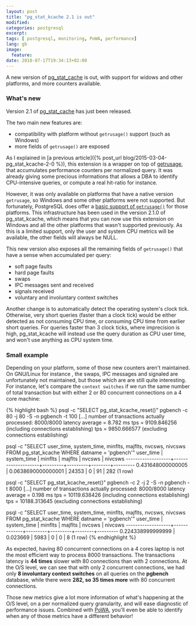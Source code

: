 ```yaml
---
layout: post
title: "pg_stat_kcache 2.1 is out"
modified:
categories: postgresql
excerpt:
tags: [ postgresql, monitoring, PoWA, performance]
lang: gb
image:
  feature:
date: 2018-07-17T19:34:13+02:00
---
```


A new version of [pg_stat_cache](https://github.com/powa-team/pg_stat_kcache/)
is out, with support for widows and other platforms, and more counters
available.

### What's new

Version 2.1 of [pg_stat_cache](https://github.com/powa-team/pg_stat_kcache/)
has just been released.

The two main new features are:

* compatibility with platform without `getrusage()` support (such as Windows)
* more fields of `getrusage()` are exposed

As I explained in [a previous article]({% post_url
blog/2015-03-04-pg_stat_kcache-2-0 %}), this extension is a wrapper on top of
[getrusage](http://man7.org/linux/man-pages/man2/getrusage.2.html), that
accumulates performance counters per normalized query.  It was already giving
some precious informations that allows a DBA to identify CPU-intensive queries,
or compute a real hit-ratio for instance.

However, it was only available on platforms that have a native version
`getrusage`, so Windows and some other platforms were not supported.  But
fortunately, PostgreSQL does offer a [basic support of
`getrusage()`](https://github.com/postgres/postgres/blob/master/src/port/getrusage.c)
for those platforms.  This infrastructure has been used in the version 2.1.0 of
pg\_stat\_kcache, which means that you can now use this extension on Windows
and all the other platforms that wasn't supported previously.  As this is a
limited support, only the user and system CPU metrics will be available, the
other fields will always be NULL.

This new version also exposes all the remaining fields of `getrusage()` that
have a sense when accumulated per query:

* soft page faults
* hard page faults
* swaps
* IPC messages sent and received
* signals received
* voluntary and involuntary context switches

Another change is to automatically detect the operating system's clock tick.
Otherwise, very short queries (faster than a clock tick) would be either
detected as not consuming CPU time, or consuming CPU time from earlier short
queries.  For queries faster than 3 clock ticks, where imprecision is high,
pg\_stat\_kcache will instead use the query duration as CPU user time, and
won't use anything as CPU system time.

### Small example

Depending on your platform, some of those new counters aren't maintained.  On
GNU/Linux for instance , the swaps, IPC messages and signaled are unfortunately
not maintained, but those which are are still quite interesting.  For instance,
let's compare the `context switches` if we run the same number of total
transaction but with either 2 or 80 concurrent connections on a 4 core machine:

{% highlight bash %}
psql -c "SELECT pg_stat_kcache_reset()"
pgbench -c 80 -j 80 -S -n pgbench -t 100
[...]
number of transactions actually processed: 8000/8000
latency average = 8.782 ms
tps = 9109.846256 (including connections establishing)
tps = 9850.666577 (excluding connections establishing)

psql -c "SELECT user_time, system_time, minflts, majflts, nvcsws, nivcsws FROM pg_stat_kcache WHERE datname = 'pgbench'"
     user_time     |    system_time     | minflts | majflts | nvcsws | nivcsws
-------------------+--------------------+---------+---------+--------+---------
 0.431648000000005 | 0.0638690000000001 |   24353 |       0 |     91 |     282
(1 row)

psql -c "SELECT pg_stat_kcache_reset()"
pgbench -c 2 -j 2 -S -n pgbench -t 8000
[...]
number of transactions actually processed: 8000/8000
latency average = 0.198 ms
tps = 10119.638426 (including connections establishing)
tps = 10188.313645 (excluding connections establishing)

psql -c "SELECT user_time, system_time, minflts, majflts, nvcsws, nivcsws FROM pg_stat_kcache WHERE datname = 'pgbench'"
     user_time     | system_time | minflts | majflts | nvcsws | nivcsws 
-------------------+-------------+---------+---------+--------+---------
 0.224338999999999 |    0.023669 |    5983 |       0 |      0 |       8
(1 row)
{% endhighlight %}

As expected, having 80 concurrent connections on a 4 cores laptop is not the
most efficient way to process 8000 transactions.  The transactions latency is
**44 times** slower with 80 connections than with 2 connections.  At the O/S
level, we can see that with only 2 concurrent connections, we had only **8
involuntary context switches** on all queries on the **pgbench** database,
while there were **282, so 35 times more** with 80 concurrent connections.

Those new metrics give a lot more information of what's happening at the O/S
level, on a per normalized query granularity, and will ease diagnostic of
performance issues.  Combined with [PoWA](https://powa.readthedocs.io/), you'll
even be able to identify when any of those metrics have a different behavior!
